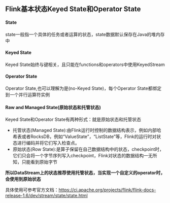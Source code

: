 ## Flink基本状态Keyed State和Operator State


#### State
state一般指一个具体的任务或者运算的状态，state数据默认保存在Java的堆内存中

#### Keyed State
Keyed State始终与键相关，且只能在functions和operators中使用KeyedStream

#### Operator State
Operator State,也可以理解为是(no-Keyed State)，每个Operator State都绑定到一个并行运算符实例

#### Raw and Managed State(原始状态和托管状态)
Keyed State和Operator State有两种形式：就是原始状态和托管状态

- 托管状态(Managed State):由Flink运行时控制的数据结构表示，例如内部哈希表或者RocksDB，例如“ValueState”，“ListState”等，Flink的运行时对状态进行编码并将它们写入检查点。
- 原始状态(Row State):是算子保留在自己数据结构中的状态，checkpoint时，它们只会将一个字节序列写入checkpoint，Flink对状态的数据结构一无所知，只能看到原始字节

**所以DataStream上的状态推荐使用托管状态，当实现一个自定义的operator时，会使用到原始状态**

具体使用可参考官方文档：https://ci.apache.org/projects/flink/flink-docs-release-1.6/dev/stream/state/state.html